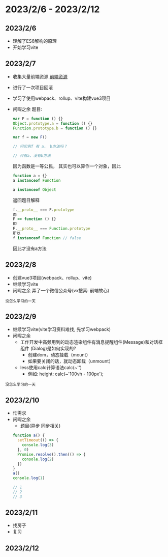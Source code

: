 # 2023/2/6 - 2023/2/12

## 2023/2/6
 - 理解了ES6解构的原理
 - 开始学习vite

## 2023/2/7
- 收集大量前端资源
  [前端资源](https://codevity.top/article/harvest/link/实用工具.html)
  
- 进行了一次项目回滚
- 学习了使用webpack、rollup、vite构建vue3项目

- 闲暇之余
  题目:
  ```js
  var F = function () {}
  Object.prototype.a = function () {}
  Function.prototype.b = function () {}
  
  var f = new F()
  
  // 问实例f 有 a， b方法吗？
  
  // 只有a，没有b方法
  ```

  因为函数是一等公民， 其实也可以算作一个对象，因此

  ```js
  function a = {}
  a instanceof Function
  
  a instanceof Object
  ```

  返回题目解释

  ```js
  f.__proto__ === F.prototype
  而
  F => function () {}
  即
  F.__proto__ === Function.prototype
  所以
  f instanceof Function // false
  ```

  因此才没有a方法

## 2023/2/8
- 创建vue3项目(webpack、rollup、vite)
- 继续学习vite
- 闲暇之余
  弄了一个微信公众号(vx搜索: 前端故心)

`没怎么学习的一天`
## 2023/2/9
- 继续学习vite(vite学习资料难找, 先学习webpack)
- 闲暇之余
   - 工作开发中高频用到的动态渲染组件有消息提醒组件(Message)和对话框组件 (Dialog)是如何实现的?
     - 创建dom，动态挂载（mount）
     - 如果要关闭的话，就动态卸载（unmount）
   - less使用calc计算语法calc(~'')
     - 例如: height: calc(~'100vh - 100px');

`没怎么学习的一天`

## 2023/2/10
- 忙需求
- 闲暇之余
  - 题目(异步 同步相关)
  ```js
  function a() {
    setTimeout(() => {
      console.log(3)
    }, 0)
    Promise.resolve().then(() => {
      console.log(2)
    })
  }
  a()
  console.log(1)
  
  // 1  
  // 2
  // 3
  ```

## 2023/2/11
- 找房子
- 复习

## 2023/2/12